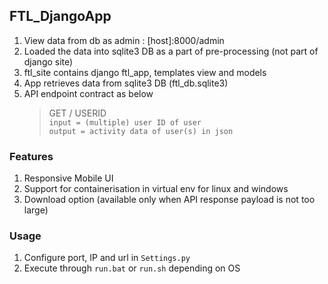 ## FTL_DjangoApp
1. View data from db as admin : [host]:8000/admin 
2. Loaded the data into sqlite3 DB as a part of pre-processing (not part of django site) 
3. ftl_site contains django ftl_app, templates view and models
4. App retrieves data from sqlite3 DB (ftl_db.sqlite3)
5. API endpoint contract as below
   > GET / USERID \
   >  `input = (multiple) user ID of user` \
   > `output = activity data of user(s) in json`
   
### Features
1. Responsive Mobile UI
2. Support for containerisation in virtual env for linux and windows
3. Download option (available only when API response payload is not too large)

### Usage
1. Configure port, IP and url in `Settings.py`
2. Execute through `run.bat` or `run.sh` depending on OS